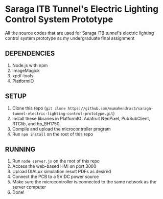 # Saraga ITB Tunnel's Electric Lighting Control System Prototype
All the source codes that are used for Saraga ITB tunnel's electric lighting control system prototype as my undergraduate final assignment

## DEPENDENCIES
1. Node.js with npm
2. ImageMagick
3. xpdf-tools
4. PlatformIO

## SETUP
1. Clone this repo (`git clone https://github.com/mumahendras3/saraga-tunnel-electric-lighting-control-prototype.git`)
2. Install these libraries in PlatformIO: Adafruit NeoPixel, PubSubClient, RTClib, and hp_BH1750
3. Compile and upload the microcontroller program
4. Run `npm install` on the root of this repo

## RUNNING
1. Run `node server.js` on the root of this repo
2. Access the web-based HMI on port 3000
3. Upload DIALux simulation result PDFs as desired
4. Connect the PCB to a 5V DC power source
5. Make sure the microcontroller is connected to the same network as the server computer
6. Done!